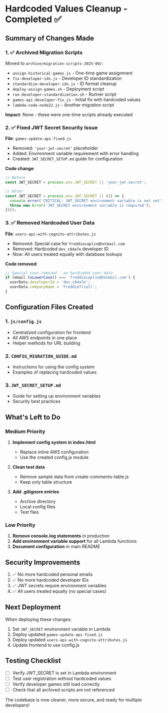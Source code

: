 # Hardcoded Values Cleanup - Completed ✅

## Summary of Changes Made

### 1. ✅ Archived Migration Scripts
Moved to `archive/migration-scripts-2025-09/`:
- `assign-historical-games.js` - One-time game assignment
- `fix-developer-ids.js` - Developer ID standardization
- `standardize-developer-ids.js` - ID format cleanup
- `deploy-assign-games.sh` - Deployment script
- `run-developer-standardization.sh` - Runner script
- `games-api-developer-fix.js` - Initial fix with hardcoded values
- `lambda-code-node22.js` - Another migration script

**Impact**: None - these were one-time scripts already executed

### 2. ✅ Fixed JWT Secret Security Issue
**File**: `games-update-api-fixed.js`
- Removed: `'your-jwt-secret'` placeholder
- Added: Environment variable requirement with error handling
- Created: `JWT_SECRET_SETUP.md` guide for configuration

**Code change**:
```javascript
// Before
const JWT_SECRET = process.env.JWT_SECRET || 'your-jwt-secret';

// After
const JWT_SECRET = process.env.JWT_SECRET || (() => {
  console.error('CRITICAL: JWT_SECRET environment variable is not set');
  throw new Error('JWT_SECRET environment variable is required');
})();
```

### 3. ✅ Removed Hardcoded User Data
**File**: `users-api-with-cognito-attributes.js`
- Removed: Special case for `freddiecaplin@hotmail.com`
- Removed: Hardcoded `dev_c84a7e` developer ID
- Now: All users treated equally with database lookups

**Code removed**:
```javascript
// Special case removed - no hardcoded user data
if (email.toLowerCase() === 'freddiecaplin@hotmail.com') {
  userData.developerId = 'dev_c84a7e';
  userData.companyName = 'FreddieTrioll';
}
```

## Configuration Files Created

### 1. `js/config.js`
- Centralized configuration for frontend
- All AWS endpoints in one place
- Helper methods for URL building

### 2. `CONFIG_MIGRATION_GUIDE.md`
- Instructions for using the config system
- Examples of replacing hardcoded values

### 3. `JWT_SECRET_SETUP.md`
- Guide for setting up environment variables
- Security best practices

## What's Left to Do

### Medium Priority
1. **Implement config system in index.html**
   - Replace inline AWS configuration
   - Use the created config.js module

2. **Clean test data**
   - Remove sample data from create-comments-table.js
   - Keep only table structure

3. **Add .gitignore entries**
   - Archive directory
   - Local config files
   - Test files

### Low Priority
1. **Remove console.log statements** in production
2. **Add environment variable support** for all Lambda functions
3. **Document configuration** in main README

## Security Improvements

1. ✅ No more hardcoded personal emails
2. ✅ No more hardcoded developer IDs
3. ✅ JWT secrets require environment variables
4. ✅ All users treated equally (no special cases)

## Next Deployment

When deploying these changes:
1. Set `JWT_SECRET` environment variable in Lambda
2. Deploy updated `games-update-api-fixed.js`
3. Deploy updated `users-api-with-cognito-attributes.js`
4. Update frontend to use config.js

## Testing Checklist

- [ ] Verify JWT_SECRET is set in Lambda environment
- [ ] Test user registration without hardcoded values
- [ ] Verify developer games still load correctly
- [ ] Check that all archived scripts are not referenced

The codebase is now cleaner, more secure, and ready for multiple developers!